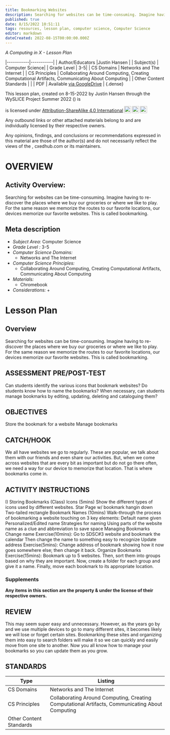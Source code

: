 ```yaml
---
title: Bookmarking Websites
description: Searching for websites can be time-consuming. Imagine having to re-discover the places where we buy our groceries or where we like to play. For the same reason we memorize the routes to our favorite locations, our devices memorize our favorite websites. This is called bookmarking.
published: true
date: 8/15/2022 10:51:11
tags: resources, lesson plan, computer science, Computer Science 
editor: markdown
dateCreated: 2022-08-15T00:00:00.000Z
---
```

*A Computing in X - Lesson Plan*

|-----------|-----------|
| Author/Educators |Justin Hansen |
| Subject(s) | Computer Science|
| Grade Level | 3-5|
| CS Domains | Networks and The Internet |
| CS Principles | Collaborating Around Computing, Creating Computational Artifacts, Communicating About Computing |
| Other Content Standards |  | 
| PDF | Available [via GoogleDrive]() |
{.dense}






This lesson plan, created on 8-15-2022 by Justin Hansen through the  WySLICE Project Summer 2022 () is  <p xmlns:cc="http://creativecommons.org/ns#" >  is licensed under <a href="http://creativecommons.org/licenses/by-sa/4.0/?ref=chooser-v1" target="_blank" rel="license noopener noreferrer" style="display:inline-block;">Attribution-ShareAlike 4.0 International<img style="height:22px!important;margin-left:3px;vertical-align:text-bottom;" src="https://mirrors.creativecommons.org/presskit/icons/cc.svg?ref=chooser-v1"><img style="height:22px!important;margin-left:3px;vertical-align:text-bottom;" src="https://mirrors.creativecommons.org/presskit/icons/by.svg?ref=chooser-v1"><img style="height:22px!important;margin-left:3px;vertical-align:text-bottom;" src="https://mirrors.creativecommons.org/presskit/icons/sa.svg?ref=chooser-v1"></a></p>


Any outbound links or other attached materials belong to and are individually licensed by their respective owners. 


Any opinions, findings, and conclusions or recommendations expressed in this material are those of the author(s) and do not necessarily reflect the views of the , cxedhub.com or its maintainers.


# OVERVIEW
## Activity Overview:  
Searching for websites can be time-consuming. Imagine having to re-discover the places where we buy our groceries or where we like to play. For the same reason we memorize the routes to our favorite locations, our devices memorize our favorite websites. This is called bookmarking.
## Meta description
+ *Subject Area:* Computer Science 
+ *Grade Level :* 3-5 
+ *Computer Science Domains:*
   + Networks and The Internet
+ *Computer Science Principles:*
   + Collaborating Around Computing, Creating Computational Artifacts, Communicating About Computing
+ *Materials:* 
   + Chromebook
+ *Considerations:*
   + 


# Lesson Plan
## Overview
Searching for websites can be time-consuming. Imagine having to re-discover the places where we buy our groceries or where we like to play. For the same reason we memorize the routes to our favorite locations, our devices memorize our favorite websites. This is called bookmarking.
## ASSESSMENT PRE/POST-TEST
Can students identify the various icons that bookmark websites?
Do students know how to name the bookmarks?
When necessary, can students manage bookmarks by editing, updating, deleting and cataloguing them?
## OBJECTIVES
Store the bookmark for a website
Manage bookmarks


## CATCH/HOOK
We all have websites we go to regularly. These are popular, we talk about them with our friends and even share our activities. But, when we come across websites that are every bit as important but do not go there often, we need a way for our device to memorize that location. That is where bookmarks come in.


## ACTIVITY INSTRUCTIONS
I) Storing Bookmarks (Class)
Icons (5mins) Show the different types of icons used by different websites.
Star
Page w/ bookmark hangin down
Two-tailed rectangle
Bookmark Names (10mins) Walk-through the process of bookmarking a website touching on 3 key elements:
Default name given
Personalized/Edited name
Strategies for naming
Using parts of the website name as a clue and abbreviation to save space
Managing Bookmarks
Change name
Exercise(10mins): Go to SDSC#3 website and bookmark the calendar
Then change the name to something easy to recognize
Update address
Exercise(5mins): Change address of bookmark showing how it now goes somewhere else; then change it back.
Organize Bookmarks
Exercise(15mins): Bookmark up to 5 websites. Then, sort them into groups based on why they are important. Now, create a folder for each group and give it a name. Finally, move each bookmark to its appropriate location.


### Supplements
**Any items in this section are the property & under the license of their respective owners.**






## REVIEW
This may seem super easy and unnecessary. However, as the years go by and we use multiple devices to go to many different sites, it becomes likely we will lose or forget certain sites. Bookmarking these sites and organizing them into easy to search folders will make it so we can quickly and easily move from one site to another. Now you all know how to manage your bookmarks so you can update them as you grow.
## STANDARDS        
| Type | Listing | 
|-----------|-----------|
| CS Domains  | Networks and The Internet|
| CS Principles   | Collaborating Around Computing, Creating Computational Artifacts, Communicating About Computing|
| Other Content Standards |   |